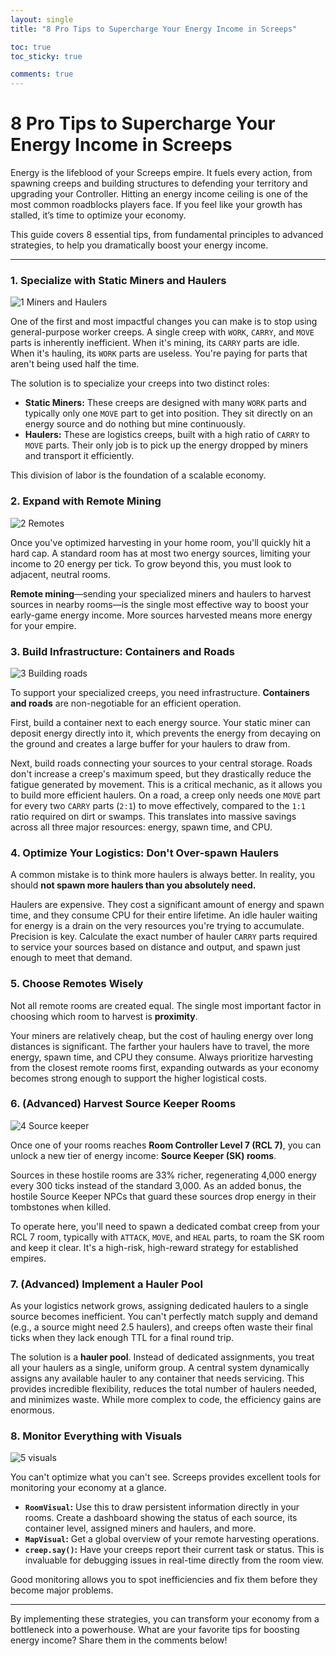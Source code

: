 ```yaml
---
layout: single
title: "8 Pro Tips to Supercharge Your Energy Income in Screeps"

toc: true
toc_sticky: true

comments: true
---
```


# 8 Pro Tips to Supercharge Your Energy Income in Screeps

Energy is the lifeblood of your Screeps empire. It fuels every action, from spawning creeps and building structures to defending your territory and upgrading your Controller. Hitting an energy income ceiling is one of the most common roadblocks players face. If you feel like your growth has stalled, it’s time to optimize your economy.

This guide covers 8 essential tips, from fundamental principles to advanced strategies, to help you dramatically boost your energy income.

---

### 1. Specialize with Static Miners and Haulers

![1  Miners and Haulers](https://github.com/user-attachments/assets/3356785f-b309-4f0c-8d71-a967d822de71)

One of the first and most impactful changes you can make is to stop using general-purpose worker creeps. A single creep with `WORK`, `CARRY`, and `MOVE` parts is inherently inefficient. When it's mining, its `CARRY` parts are idle. When it's hauling, its `WORK` parts are useless. You're paying for parts that aren't being used half the time.

The solution is to specialize your creeps into two distinct roles:

- **Static Miners:** These creeps are designed with many `WORK` parts and typically only one `MOVE` part to get into position. They sit directly on an energy source and do nothing but mine continuously.
- **Haulers:** These are logistics creeps, built with a high ratio of `CARRY` to `MOVE` parts. Their only job is to pick up the energy dropped by miners and transport it efficiently.

This division of labor is the foundation of a scalable economy.

### 2. Expand with Remote Mining

![2  Remotes](https://github.com/user-attachments/assets/c98345c9-5892-4717-8191-9445f8069e62)

Once you've optimized harvesting in your home room, you'll quickly hit a hard cap. A standard room has at most two energy sources, limiting your income to 20 energy per tick. To grow beyond this, you must look to adjacent, neutral rooms.

**Remote mining**—sending your specialized miners and haulers to harvest sources in nearby rooms—is the single most effective way to boost your early-game energy income. More sources harvested means more energy for your empire.

### 3. Build Infrastructure: Containers and Roads

![3  Building roads](https://github.com/user-attachments/assets/ab9228e8-0e32-4762-b97a-9e08f88654da)

To support your specialized creeps, you need infrastructure. **Containers and roads** are non-negotiable for an efficient operation.

First, build a container next to each energy source. Your static miner can deposit energy directly into it, which prevents the energy from decaying on the ground and creates a large buffer for your haulers to draw from.

Next, build roads connecting your sources to your central storage. Roads don't increase a creep's maximum speed, but they drastically reduce the fatigue generated by movement. This is a critical mechanic, as it allows you to build more efficient haulers. On a road, a creep only needs one `MOVE` part for every two `CARRY` parts (`2:1`) to move effectively, compared to the `1:1` ratio required on dirt or swamps. This translates into massive savings across all three major resources: energy, spawn time, and CPU.

### 4. Optimize Your Logistics: Don't Over-spawn Haulers

A common mistake is to think more haulers is always better. In reality, you should **not spawn more haulers than you absolutely need.**

Haulers are expensive. They cost a significant amount of energy and spawn time, and they consume CPU for their entire lifetime. An idle hauler waiting for energy is a drain on the very resources you're trying to accumulate. Precision is key. Calculate the exact number of hauler `CARRY` parts required to service your sources based on distance and output, and spawn just enough to meet that demand.

### 5. Choose Remotes Wisely

Not all remote rooms are created equal. The single most important factor in choosing which room to harvest is **proximity**.

Your miners are relatively cheap, but the cost of hauling energy over long distances is significant. The farther your haulers have to travel, the more energy, spawn time, and CPU they consume. Always prioritize harvesting from the closest remote rooms first, expanding outwards as your economy becomes strong enough to support the higher logistical costs.

### 6. (Advanced) Harvest Source Keeper Rooms

![4  Source keeper](https://github.com/user-attachments/assets/6413af27-0038-4724-8793-f7c9025662b8)

Once one of your rooms reaches **Room Controller Level 7 (RCL 7)**, you can unlock a new tier of energy income: **Source Keeper (SK) rooms**.

Sources in these hostile rooms are 33% richer, regenerating 4,000 energy every 300 ticks instead of the standard 3,000. As an added bonus, the hostile Source Keeper NPCs that guard these sources drop energy in their tombstones when killed.

To operate here, you'll need to spawn a dedicated combat creep from your RCL 7 room, typically with `ATTACK`, `MOVE`, and `HEAL` parts, to roam the SK room and keep it clear. It's a high-risk, high-reward strategy for established empires.

### 7. (Advanced) Implement a Hauler Pool

As your logistics network grows, assigning dedicated haulers to a single source becomes inefficient. You can't perfectly match supply and demand (e.g., a source might need 2.5 haulers), and creeps often waste their final ticks when they lack enough TTL for a final round trip.

The solution is a **hauler pool**. Instead of dedicated assignments, you treat all your haulers as a single, uniform group. A central system dynamically assigns any available hauler to any container that needs servicing. This provides incredible flexibility, reduces the total number of haulers needed, and minimizes waste. While more complex to code, the efficiency gains are enormous.

### 8. Monitor Everything with Visuals

![5  visuals](https://github.com/user-attachments/assets/5771ae69-77b9-429f-aec7-582895ce81b3)

You can't optimize what you can't see. Screeps provides excellent tools for monitoring your economy at a glance.

- **`RoomVisual`:** Use this to draw persistent information directly in your rooms. Create a dashboard showing the status of each source, its container level, assigned miners and haulers, and more.
- **`MapVisual`:** Get a global overview of your remote harvesting operations.
- **`creep.say()`:** Have your creeps report their current task or status. This is invaluable for debugging issues in real-time directly from the room view.

Good monitoring allows you to spot inefficiencies and fix them before they become major problems.

---

By implementing these strategies, you can transform your economy from a bottleneck into a powerhouse. What are your favorite tips for boosting energy income? Share them in the comments below!

